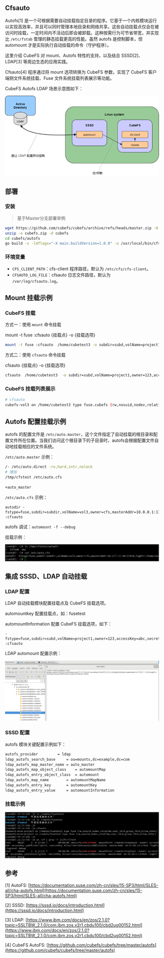 ## Cfsauto

Autofs[1] 是一个可根据需要自动挂载指定目录的程序。它基于一个内核模块运行以实现高效率，并且可以同时管理本地目录和网络共享。这些自动挂载点仅会在被访问时挂载，一定时间内不活动后即会被卸载。这种按需行为可节省带宽，并实现比 `/etc/fstab` 管理的静态挂载更高的性能。虽然 autofs 是控制脚本，但 automount 才是实际执行自动挂载的命令（守护程序）。

这里介绍 CubeFS 对 mount、Autofs 特性的支持，以及结合 SSSD[2]、LDAP[3] 等周边生态的应用实践。

Cfsauto[4] 程序通过将 mount 选项转换为 CubeFS 参数，实现了 CubeFS 客户端侧文件系统挂载、Fuse 文件系统挂载列表展示等功能。

CubeFS Autofs LDAP 场景示意图如下：

![示意图](./pic/autofs-1.png)


## 部署

### 安装

>基于Master分支部署举例
```bash
wget https://github.com/cubefs/cubefs/archive/refs/heads/master.zip -O cubefs.zip
unzip -o cubefs.zip -d cubefs
cd cubefs/autofs
go build -v -ldflags="-X main.buildVersion=1.0.0" -o /usr/local/bin/cfsauto
```

### 环境变量

* `CFS_CLIENT_PATH`：cfs-client 程序路径，默认为 `/etc/cfs/cfs-client`。
* `CFSAUTO_LOG_FILE`：cfsauto 日志文件路径，默认为 `/var/log/cfsauto.log`。
## Mount 挂载示例

### CubeFS 挂载

方式一：使用 `mount` 命令挂载

mount -t fuse :cfsauto {挂载点} -o {挂载选项}

```bash
mount -t fuse :cfsauto  /home/cubetest3 -o subdir=subd,volName=project1,owner=123,accessKey=abc,secretKey=xyz,masterAddr=10.0.0.12:17010,logDir=/var/logs/cfs/log,enablePosixACL,logLevel=debug
```

方式二：使用 `cfsauto` 命令挂载

cfsauto {挂载点} -o {挂载选项}

```bash
cfsauto  /home/cubetest3  -o subdir=subd,volName=project1,owner=123,accessKey=abc,secretKey=xyz,masterAddr=10.0.0.12:17010,logDir=/var/logs/cfs/log,enablePosixACL,logLevel=debug
```

### CubeFS 挂载列表展示

```bash
# cfsauto 
cubefs-vol3 on /home/cubetest3 type fuse.cubefs (rw,nosuid,nodev,relatime,user_id=0,group_id=0,allow_other)
```

## Autofs 配置挂载示例

autofs 的配置文件是 `/etc/auto.master`，这个文件指定了自动挂载的根目录和配置文件所在位置。当我们访问这个根目录下的子目录时，autofs会根据配置文件自动地挂载相应的文件系统。

`/etc/auto.master` 示例：

```bash
/- /etc/auto.direct -ro,hard,intr,nolock
# 增加
/tmp/cfstest /etc/auto.cfs

+auto_master
```

`/etc/auto.cfs` 示例：

```plain
autodir -fstype=fuse,subdir=subdir,volName=vol3,owner=cfs,masterAddr=10.0.0.1:17010,logDir=/home/service/logauto,enablePosixACL,logLever=debug :cfsauto
```

autofs 调试：`automount -f --debug`

挂载示例：

![挂载示例](./pic/autofs-2.png)


## 集成 SSSD、LDAP 自动挂载

### LDAP 配置

LDAP 自动挂载模块配置挂载点及 CubeFS 挂载选项。

automountkey 配置挂载点，如：fusetest

automountInformation 配置 CubeFS 挂载选项，如下：

```plain
-fstype=fuse,subdir=subd,volName=project1,owner=123,accessKey=abc,secretKey=xyz,masterAddr=10.0.0.12:17010,logDir=/var/logs/cfs/log,enablePosixACL,logLevel=debug :cfsauto
```
LDAP automount 配置示例：

![配置示例](./pic/autofs-3.png)


### SSSD 配置

autofs 模块关键配置示例如下：

```bash
autofs_provider			= ldap
ldap_autofs_search_base		= ou=mounts,dc=example,dc=com
ldap_autofs_map_master_name	= auto_master
ldap_autofs_map_object_class	= automountMap
ldap_autofs_entry_object_class	= automount
ldap_autofs_map_name		= automountMapName
ldap_autofs_entry_key		= automountKey
ldap_autofs_entry_value		= automountInformation
```

### 挂载示例

![挂载示例](./pic/autofs-4.png)


## 参考

[1] AutoFS: [https://documentation.suse.com/zh-cn/sles/15-SP3/html/SLES-all/cha-autofs.html](https://documentation.suse.com/zh-cn/sles/15-SP3/html/SLES-all/cha-autofs.html)

[2] SSSD: [https://sssd.io/docs/introduction.html](https://sssd.io/docs/introduction.html)

[3] LDAP: [https://www.ibm.com/docs/en/zos/2.1.0?topic=SSLTBW_2.1.0/com.ibm.zos.v2r1.cbdu100/cbd2ug00152.html](https://www.ibm.com/docs/en/zos/2.1.0?topic=SSLTBW_2.1.0/com.ibm.zos.v2r1.cbdu100/cbd2ug00152.html)

[4] CubeFS AutoFS: [https://github.com/cubefs/cubefs/tree/master/autofs](https://github.com/cubefs/cubefs/tree/master/autofs)

 

